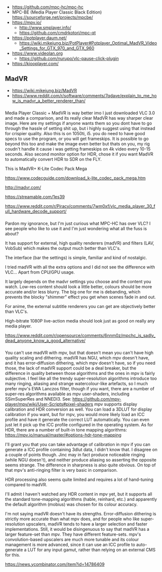 - https://github.com/mpc-hc/mpc-hc
- MPC-BE (Media Player Classic Black Edition) https://sourceforge.net/projects/mpcbe/
- https://mpv.io/
  - http://www.smplayer.info/
  - https://github.com/cmdrkotori/mpc-qt
- https://potplayer.daum.net/
  - https://wiki.mikejung.biz/PotPlayer#Potplayer_Optimal_MadVR_Video_Settings_for_GTX_970_and_GTX_960
- https://www.videolan.org
  - https://github.com/nurupo/vlc-pause-click-plugin
- https://kiooplayer.com/

## MadVR

- https://wiki.mikejung.biz/MadVR
- https://www.reddit.com/r/software/comments/7qdave/explain_to_me_how_is_madvr_a_better_renderer_than/

###

Media Player Classic + MadVR is way better imo I just downloaded VLC 3.0 and made a comparison, and its really clear MadVR has way sharper clear image. Here are my settings if anyone wants them so you dont have to go through the hassle of setting shit up, but i highly suggest using that instead for crispier quality. Also this is on 1050ti, i5. you do need to have good specs to use the program, or you will get frameskips. It is possible to go beyond this too and make the image even better but thats on you, my rig coudn't handle it cause i was getting frameskips on 4k video every 10-15 seconds. Also second monitor option for HDR, chose it if you want MadVR to automatically convert HDR to SDR on the FLY.

This is MadVR+ K-Lite Codec Pack Mega

https://www.codecguide.com/download_k-lite_codec_pack_mega.htm

http://madvr.com/

https://streamable.com/1es39

https://www.reddit.com/r/Piracy/comments/7wm0xf/vlc_media_player_30_full_hardware_decode_support/
###

Pardon my ignorance, but I'm just curious what MPC-HC has over VLC? I see people who like to use it and I'm just wondering what all the fuss is about?


It has support for external, high quality renderers (madVR) and filters (LAV, VobSub) which makes the output much better than VLC's.

The interface (bar the settings) is simple, familiar and kind of nostalgic.


I tried madVR with all the extra options and I did not see the difference with VLC... Apart from CPU/GPU usage.


It largely depends on the madvr settings you choose and the content you watch. Low-res content should look a little better, colours should be more accurate and/or less blurry. The big one for me is debanding, which prevents the blocky "shimmer" effect you get when scenes fade in and out.

For anime, the external subtitle renderers you can get are objectively better than VLC's.

High-bitrate 1080P live-action media should look just as good on really any media player.

https://www.reddit.com/r/opensource/comments/6nnm0z/mpchc_is_sadly_dead_anyone_know_a_good_alternative/

###

You can't use madVR with mpv, but that doesn't mean you can't have high quality scaling and dithering. madVR has NGU, which mpv doesn't have, and it has error-diffusion dithering, which mpv doesn't have, so if you need those, the lack of madVR support could be a deal breaker, but the difference in quality between those algorithms and the ones in mpv is fairly subjective. I feel like all the trendy super-resolution algorithms introduce too many ringing, aliasing and strange watercolour-like artefacts, so I much prefer mpv's EWA Lanczos filter, though if you want, there are a number of super-res algorithms available as mpv user-shaders, including SSimSuperRes and NNEDI3. See: https://github.com/mpv-player/mpv/wiki/User-Scripts#pixel-shaders
mpv supports display calibration and HDR conversion as well. You can load a 3DLUT for display calibration if you want, but for mpv, you would more likely load an ICC profile and have it generate the correct LUT automatically. You can even just let it pick up the ICC profile configured in the operating system. As for HDR, there are a number of built-in tone mapping algorithms: https://mpv.io/manual/master/#options-hdr-tone-mapping


I'll grant you that you can take advantage of calibration in mpv if you can generate a ICC profile containing 3dlut data, I didn't know that.
I disagree on a couple of points though. Jinc may in fact produce noticeable ringing (while NGU doesn't), and neither produce aliasing so asserting the opposite seems strange. The difference in sharpness is also quite obvious. On top of that mpv's anti-ringing filter is very basic in comparison.

HDR processing also seems quite limited and requires a lot of hand-tuning compared to madVR.


I'll admit I haven't watched any HDR content in mpv yet, but it supports all the standard tone-mapping algorithms (hable, reinhard, etc.) and apparently the default algorithm (mobius) was chosen for its colour accuracy.

I'm not saying madVR doesn't have its strengths. Error-diffusion dithering is strictly more accurate than what mpv does, and for people who like super-resolution upscalers, madVR tends to have a larger selection and faster implementations. Still, it would be disingenuous to say that madVR has a larger feature-set than mpv. They have different feature-sets. mpv's convolution-based upscalers are much more tunable and its colour management is more advanced, since it can use an ICC profile to auto-generate a LUT for any input gamut, rather than relying on an external CMS for this.

https://news.ycombinator.com/item?id=14786409
